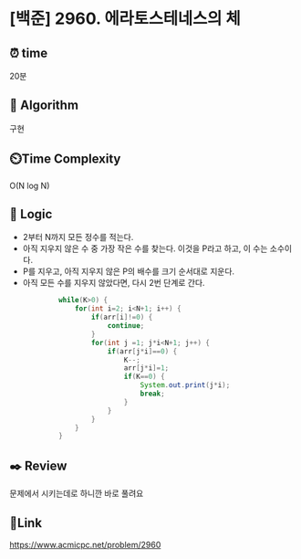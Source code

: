 # [백준] 2960. 에라토스테네스의 체


## ⏰ **time**
20분

## :pushpin: **Algorithm**
구현

## ⏲️**Time Complexity**
O(N log N)

## :round_pushpin: **Logic**
- 2부터 N까지 모든 정수를 적는다.
- 아직 지우지 않은 수 중 가장 작은 수를 찾는다. 이것을 P라고 하고, 이 수는 소수이다.
- P를 지우고, 아직 지우지 않은 P의 배수를 크기 순서대로 지운다.
- 아직 모든 수를 지우지 않았다면, 다시 2번 단계로 간다.
```java
            while(K>0) {
				for(int i=2; i<N+1; i++) {
					if(arr[i]!=0) {
						continue;
					}
					for(int j =1; j*i<N+1; j++) {
						if(arr[j*i]==0) {
							K--;
							arr[j*i]=1;
							if(K==0) {
								System.out.print(j*i);
								break;
							}
						}
					}
				}
			}
```


## :black_nib: **Review**
문제에서 시키는데로 하니깐 바로 풀려요

## 📡**Link**
https://www.acmicpc.net/problem/2960
